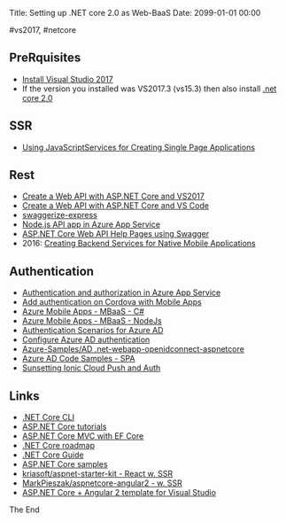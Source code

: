 Title: Setting up .NET core 2.0 as  Web-BaaS
Date: 2099-01-01 00:00

#vs2017, #netcore

## PreRquisites
* [Install Visual Studio 2017](https://docs.microsoft.com/en-us/visualstudio/install/install-visual-studio)
* If the version you installed was VS2017.3 (vs15.3) then also install [.net core 2.0](https://github.com/aspnet/Tooling/blob/master/install-2.0-vs15.3.md)

## SSR
* [Using JavaScriptServices for Creating Single Page Applications](https://docs.microsoft.com/en-us/aspnet/core/client-side/spa-services)

## Rest
* [Create a Web API with ASP.NET Core and VS2017](https://docs.microsoft.com/en-us/aspnet/core/tutorials/first-web-api)
* [Create a Web API with ASP.NET Core and VS Code](https://docs.microsoft.com/en-us/aspnet/core/tutorials/web-api-vsc)
* [swaggerize-express](https://www.npmjs.com/package/swaggerize-express)
* [Node.js API app in Azure App Service](https://docs.microsoft.com/en-us/azure/app-service/app-service-web-tutorial-rest-api)
* [ASP.NET Core Web API Help Pages using Swagger](https://docs.microsoft.com/en-us/aspnet/core/tutorials/web-api-help-pages-using-swagger?tabs=visual-studio)
* 2016: [Creating Backend Services for Native Mobile Applications](https://docs.microsoft.com/en-us/aspnet/core/mobile/native-mobile-backend)

## Authentication
* [Authentication and authorization in Azure App Service](https://docs.microsoft.com/en-us/azure/app-service/app-service-authentication-overview)
* [Add authentication on Cordova with Mobile Apps](https://docs.microsoft.com/en-us/azure/app-service-mobile/app-service-mobile-cordova-get-started-users)
* [Azure Mobile Apps - MBaaS - C#](https://docs.microsoft.com/en-us/azure/app-service-mobile/app-service-mobile-dotnet-backend-how-to-use-server-sdk)
* [Azure Mobile Apps - MBaaS - NodeJs](https://docs.microsoft.com/en-us/azure/app-service-mobile/app-service-mobile-node-backend-how-to-use-server-sdk)
* [Authentication Scenarios for Azure AD](https://docs.microsoft.com/en-us/azure/active-directory/develop/active-directory-authentication-scenarios)
* [Configure Azure AD authentication](https://docs.microsoft.com/en-us/azure/app-service/app-service-mobile-how-to-configure-active-directory-authentication)
* [Azure-Samples/AD .net-webapp-openidconnect-aspnetcore](https://github.com/Azure-Samples/active-directory-dotnet-webapp-openidconnect-aspnetcore)
* [Azure AD Code Samples - SPA](https://docs.microsoft.com/en-us/azure/active-directory/develop/active-directory-code-samples#single-page-application-spa)
* [Sunsetting Ionic Cloud Push and Auth](https://blog.ionic.io/sunsetting-ionic-cloud-push-and-auth/)

## Links
* [.NET Core CLI](https://docs.microsoft.com/en-us/dotnet/core/tools/index?tabs=netcore2x)
* [ASP.NET Core tutorials](https://docs.microsoft.com/en-us/aspnet/core/tutorials/index)
* [ASP.NET Core MVC with EF Core](https://docs.microsoft.com/en-us/aspnet/core/data/ef-mvc/intro)
* [.NET Core roadmap](https://github.com/dotnet/core/blob/master/roadmap.md)
* [.NET Core Guide](https://docs.microsoft.com/en-us/dotnet/core/)
* [ASP.NET Core samples](https://github.com/aspnet/Docs/tree/master/aspnetcore/tutorials)
* [kriasoft/aspnet-starter-kit - React w. SSR](https://github.com/kriasoft/aspnet-starter-kit)
* [MarkPieszak/aspnetcore-angular2 - w. SSR](https://github.com/MarkPieszak/aspnetcore-angular2-universal)
* [ASP.NET Core + Angular 2 template for Visual Studio](http://blog.stevensanderson.com/2016/10/04/angular2-template-for-visual-studio/)


The End